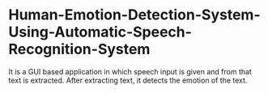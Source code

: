 # Human-Emotion-Detection-System-Using-Automatic-Speech-Recognition-System

It is a GUI based application in which speech input is given and from that text is extracted. After extracting text, it detects the emotion of the text.
